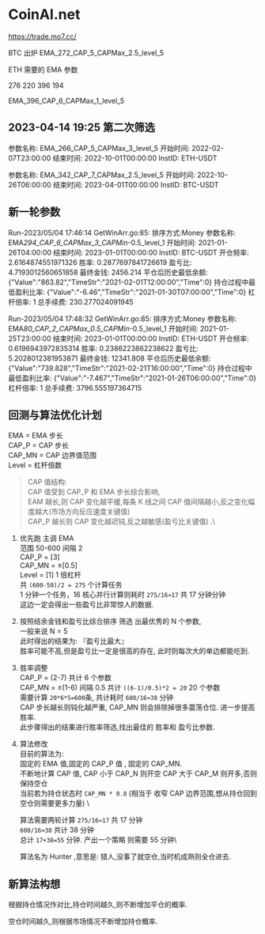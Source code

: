# CoinAI.net

https://trade.mo7.cc/

BTC 出炉
EMA_272_CAP_5_CAPMax_2.5_level_5

ETH 需要的 EMA 参数

276 220 396 194

EMA_396_CAP_6_CAPMax_1_level_5

## 2023-04-14 19:25 第二次筛选

参数名称: EMA_266_CAP_5_CAPMax_3_level_5
开始时间: 2022-02-07T23:00:00
结束时间: 2022-10-01T00:00:00
InstID: ETH-USDT

参数名称: EMA_342_CAP_7_CAPMax_2.5_level_5
开始时间: 2022-10-26T06:00:00
结束时间: 2023-04-01T00:00:00
InstID: BTC-USDT

## 新一轮参数

Run-2023/05/04 17:46:14 GetWinArr.go:85: 排序方式:Money
参数名称: EMA*294_CAP_6_CAPMax_3_CAPMin*-0.5_level_1
开始时间: 2021-01-26T04:00:00
结束时间: 2023-01-01T00:00:00
InstID: BTC-USDT
开仓频率: 2.6164874551971326
胜率: 0.2877697841726619
盈亏比: 4.7193012560651858
最终金钱: 2456.214
平仓后历史最低余额: {"Value":"863.82","TimeStr":"2021-02-01T12:00:00","Time":0}
持仓过程中最低盈利比率: {"Value":"-6.46","TimeStr":"2021-01-30T07:00:00","Time":0}
杠杆倍率: 1
总手续费: 230.277024091945

Run-2023/05/04 17:48:32 GetWinArr.go:85: 排序方式:Money
参数名称: EMA*80_CAP_2_CAPMax_0.5_CAPMin*-0.5_level_1
开始时间: 2021-01-25T23:00:00
结束时间: 2023-01-01T00:00:00
InstID: ETH-USDT
开仓频率: 0.6196943972835314
胜率: 0.2386223862238622
盈亏比: 5.2028012381953871
最终金钱: 12341.808
平仓后历史最低余额: {"Value":"739.828","TimeStr":"2021-02-21T16:00:00","Time":0}
持仓过程中最低盈利比率: {"Value":"-7.467","TimeStr":"2021-01-26T06:00:00","Time":0}
杠杆倍率: 1
总手续费: 3796.555197364715

## 回测与算法优化计划

EMA = EMA 步长 \
CAP_P = CAP 步长 \
CAP_MN = CAP 边界值范围 \
Level = 杠杆倍数

> CAP 值结构:\
> CAP 值受到 CAP_P 和 EMA 步长综合影响,\
> EAM 越长,则 CAP 变化越平缓,每条 K 线之间 CAP 值间隔越小,反之变化幅度越大(市场方向反应速度关键值) \
> CAP_P 越长则 CAP 变化越迟钝,反之越敏感(盈亏比关键值) .\

1. 优先跑 主调 EMA \
   范围 50-600 间隔 2 \
   CAP_P = [3] \
   CAP_MN = ±[0.5] \
   Level = [1] 1 倍杠杆 \
   共 `(600-50)/2 = 275` 个计算任务 \
   1 分钟一个任务，16 核心并行计算则耗时 `275/16≈17` 共 17 分钟分钟 \
   这边一定会得出一些盈亏比非常惊人的数据.

2. 按照结余金钱和盈亏比综合排序 筛选 出最优秀的 N 个参数, \
   一般来说 N = 5 \
   此时得出的结果为: 『盈亏比最大』 \
   胜率可能不高,但是盈亏比一定是很高的存在, 此时则每次大的单边都能吃到.

3. 胜率调整 \
   CAP_P = (2-7) 共计 6 个参数 \
   CAP_MN = ±(1-6) 间隔 0.5 共计 `((6-1)/0.5)*2 = 20` 20 个参数 \
   需要计算 `20*6*5=600`条, 共计耗时 `600/16≈38` 分钟 \
    CAP 步长越长则钝化越严重, CAP_MN 则会排除掉很多震荡仓位. 进一步提高胜率. \
    此步骤得出的结果进行胜率筛选,找出最佳的 胜率和 盈亏比参数.

4. 算法修改 \
   目前的算法为: \
   固定的 EMA 值,固定的 CAP_P 值 , 固定的 CAP_MN.\
   不断地计算 CAP 值, CAP 小于 CAP_N 则开空 CAP 大于 CAP_M 则开多,否则保持空仓 \
   当前若为持仓状态时 `CAP_MN * 0.8` (相当于 收窄 CAP 边界范围,想从持仓回到空仓则需要更多力量) \

   算法需要两轮计算
   `275/16≈17` 共 17 分钟 \
   `600/16≈38` 共计 38 分钟\
   总计 `17+38=55` 分钟. 产出一个策略 则需要 55 分钟\

   算法名为 Hunter ,意思是: 猎人,没事了就空仓,当时机成熟则全仓进去.

## 新算法构想

根据持仓情况作对比,持仓时间越久,则不断增加平仓的概率.

空仓时间越久,则根据市场情况不断增加持仓概率.
